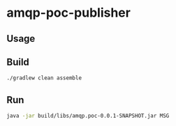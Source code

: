 # amqp-poc-publisher

## Usage

## Build 

```bash
./gradlew clean assemble
```

## Run

```bash
java -jar build/libs/amqp.poc-0.0.1-SNAPSHOT.jar MSG
```
